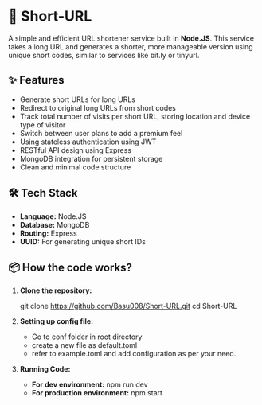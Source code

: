 # 🔗 Short-URL

A simple and efficient URL shortener service built in **Node.JS**. This service takes a long URL and generates a shorter, more manageable version using unique short codes, similar to services like bit.ly or tinyurl.

## ✨ Features

- Generate short URLs for long URLs
- Redirect to original long URLs from short codes
- Track total number of visits per short URL, storing location and device type of visitor
- Switch between user plans to add a premium feel
- Using stateless authentication using JWT
- RESTful API design using Express
- MongoDB integration for persistent storage
- Clean and minimal code structure

## 🛠 Tech Stack

- **Language:** Node.JS
- **Database:** MongoDB
- **Routing:** Express
- **UUID:** For generating unique short IDs

## 📦 How the code works?

1. **Clone the repository:**

   git clone https://github.com/Basu008/Short-URL.git
   cd Short-URL

2. **Setting up config file:**
    - Go to conf folder in root directory
    - create a new file as default.toml
    - refer to example.toml and add configuration as per your need.

3. **Running Code:**
    - **For dev environment:** npm run dev
    - **For production environment:** npm start

